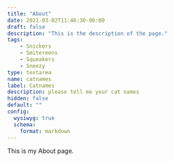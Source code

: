 ```yaml
---
title: "About"
date: 2021-03-02T11:46:30-06:00
draft: false
description: "This is the description of the page."
tags:
    - Snickers
    - Smitereens
    - Squeakers
    - Sneezy
type: textarea
name: catnames
label: Catnames
description: please tell me your cat names
hidden: false
default: ""
config:
  wysiwyg: true
  schema:
    format: markdown
---
```



This is my About page.

